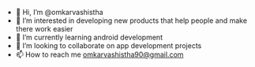 - 👋 Hi, I’m @omkarvashistha
- 👀 I’m interested in developing new products that help people and make there work easier
- 🌱 I’m currently learning android development
- 💞️ I’m looking to collaborate on app development projects
- 📫 How to reach me omkarvashistha90@gmail.com

<!---
omkarvashistha/omkarvashistha is a ✨ special ✨ repository because its `README.md` (this file) appears on your GitHub profile.
You can click the Preview link to take a look at your changes.
--->
